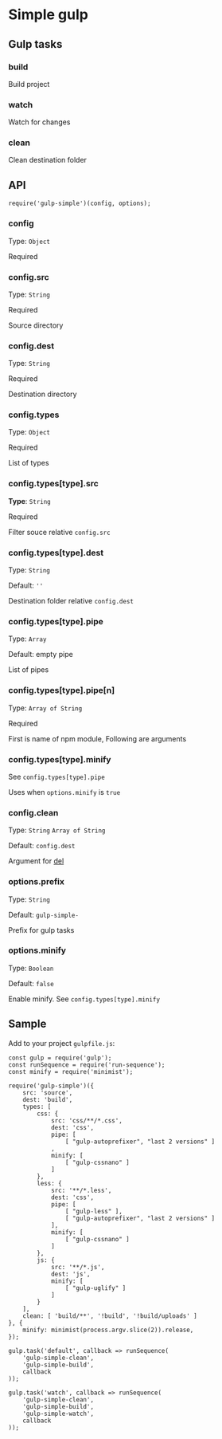 # Simple gulp


## Gulp tasks

### build

Build project

### watch

Watch for changes

### clean

Clean destination folder


## API

```
require('gulp-simple')(config, options);
```

### config

Type: `Object`

Required

### config.src

Type: `String`

Required

Source directory

### config.dest

Type: `String`

Required

Destination directory

### config.types

Type: `Object`

Required

List of types

### config.types[type].src

**Type**: `String`

Required

Filter souce relative `config.src`

### config.types[type].dest

Type: `String`

Default: `''`

Destination folder relative `config.dest`

### config.types[type].pipe

Type: `Array`

Default: empty pipe

List of pipes

### config.types[type].pipe[n]

Type: `Array of String`

Required

First is name of npm module, Following are arguments

### config.types[type].minify

See `config.types[type].pipe`

Uses when `options.minify` is `true`

### config.clean

Type: `String` `Array of String`

Default: `config.dest`

Argument for [del](https://www.npmjs.com/package/del)

### options.prefix

Type: `String`

Default: `gulp-simple-`

Prefix for gulp tasks

### options.minify

Type: `Boolean`

Default: `false`

Enable minify. See `config.types[type].minify`


## Sample

Add to your project `gulpfile.js`:

```
const gulp = require('gulp');
const runSequence = require('run-sequence');
const minify = require('minimist');

require('gulp-simple')({
    src: 'source',
    dest: 'build',
    types: [
        css: {
            src: 'css/**/*.css',
            dest: 'css',
            pipe: [
                [ "gulp-autoprefixer", "last 2 versions" ]
            ,
            minify: [
                [ "gulp-cssnano" ]
            ]
        },
        less: {
            src: '**/*.less',
            dest: 'css',
            pipe: [
                [ "gulp-less" ],
                [ "gulp-autoprefixer", "last 2 versions" ]
            ],
            minify: [
                [ "gulp-cssnano" ]
            ]
        },
        js: {
            src: '**/*.js',
            dest: 'js',
            minify: [
                [ "gulp-uglify" ]
            ]
        }
    ],
    clean: [ 'build/**', '!build', '!build/uploads' ]
}, {
    minify: minimist(process.argv.slice(2)).release,
});

gulp.task('default', callback => runSequence(
    'gulp-simple-clean',
    'gulp-simple-build',
    callback
));

gulp.task('watch', callback => runSequence(
    'gulp-simple-clean',
    'gulp-simple-build',
    'gulp-simple-watch',
    callback
));

```